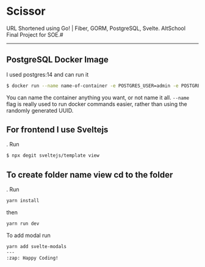 # Scissor
 URL Shortened using Go! | Fiber, GORM, PostgreSQL, Svelte. AltSchool Final Project for SOE.# 


---
## PostgreSQL Docker Image
I used postgres:14 and can run it
```bash
$ docker run --name name-of-container -e POSTGRES_USER=admin -e POSTGRES_PASSWORD=test -d postgres:14
```
You can name the container anything you want, or not name it all. `--name` flag is really used to run docker commands easier, rather than using the randomly generated UUID.

## For frontend I use Sveltejs

. Run
```bash
$ npx degit sveltejs/template view
```
## To create folder name view cd to the folder

. Run
```bash
yarn install
```
then 
```bash
yarn run dev
```
To add modal run 
```bash
yarn add svelte-modals
---
:zap: Happy Coding!
